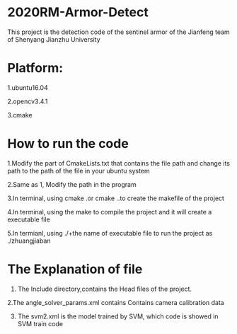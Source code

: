 # 2020RM-Armor-Detect
This project is the detection code of the sentinel armor of the Jianfeng team of Shenyang Jianzhu University

# Platform:
1.ubuntu16.04

2.opencv3.4.1

3.cmake

# How to run the code
1.Modify the part of CmakeLists.txt that contains the file path and change its path to the path of the file in your ubuntu system

2.Same as 1, Modify the path in the program

3.In terminal, using cmake .or cmake ..to create the makefile of the project

4.In terminal, using the make to compile the project and it will create a executable file

5.In termianl, using ./+the name of executable file to run the project as ./zhuangjiaban

# The Explanation of file
1. The Include directory,contains the Head files of the project.

2.The angle_solver_params.xml contains Contains camera calibration data

3. The svm2.xml is the model trained by SVM, which code is showed in SVM train code
